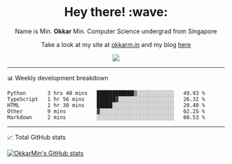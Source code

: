 <h1 align="center"> Hey there! :wave:</h1>

<p align="center">Name is Min. <strong>Okkar</strong> Min. Computer Science undergrad from Singapore</p>

<p align="center">Take a look at my site at <a href="https://okkarm.in" target="_blank">okkarm.in</a> and my blog <a href="https://okkarm.in/blog" target="_blank">here</a></p>

<p align="center">
  <a href="https://okkarm.in/linkedin" target='_blank'>
    <img src="https://img.shields.io/badge/linkedin-%230077B5.svg?&style=for-the-badge&logo=linkedin&logoColor=white" />
  </a>
 </p>

---

📊 Weekly development breakdown

<!--START_SECTION:waka-->
```text
Python       3 hrs 40 mins   ████████████▒░░░░░░░░░░░░   49.93 % 
TypeScript   1 hr 56 mins    ██████▓░░░░░░░░░░░░░░░░░░   26.32 % 
HTML         1 hr 30 mins    █████░░░░░░░░░░░░░░░░░░░░   20.40 % 
Other        9 mins          ▓░░░░░░░░░░░░░░░░░░░░░░░░   02.25 % 
Markdown     2 mins          ░░░░░░░░░░░░░░░░░░░░░░░░░   00.53 % 
```
<!--END_SECTION:waka-->

---

📈 Total GitHub stats

<p>
  <a href="https://github.com/OkkarMin"><img src="https://github-readme-stats.vercel.app/api?username=OkkarMin&hide_border=true&show_icons=true&theme=graywhite" alt="OkkarMin's GitHub stats"></a>
</p>
